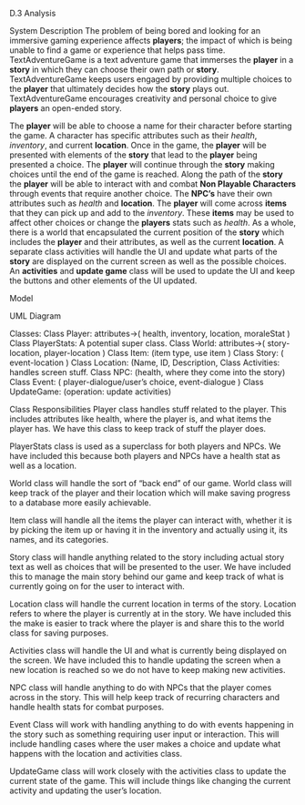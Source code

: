 D.3 Analysis

System Description
  The problem of being bored and looking for an immersive gaming experience affects **players**; 
  the impact of which is being unable to find a game or experience that helps pass time. 
  TextAdventureGame is a text adventure game that immerses the **player** in a **story** in which 
  they can choose their own path or **story**. TextAdventureGame keeps users engaged by providing multiple 
  choices to the **player** that ultimately decides how the **story** plays out. TextAdventureGame encourages 
  creativity and personal choice to give **players** an open-ended story.
  
  The **player** will be able to choose a name for their character before starting the game. 
  A character has specific attributes such as their *health*, *inventory*, and current **location**. 
  Once in the game, the **player** will be presented with elements of the **story** that lead to the **player** 
  being presented a choice. The **player** will continue through the **story** making choices until the end 
  of the game is reached. Along the path of the **story** the **player** will be able to interact with and combat 
  **Non Playable Characters** through events that require another choice. The **NPC’s** have their own attributes 
  such as *health* and **location**. The **player** will come across **items** that they can pick up and add to the
  *inventory*. These **items** may be used to affect other choices or change the **players** stats such as *health*.
  As a whole, there is a world that encapsulated the current position of the **story** which includes the 
  **player** and their attributes, as well as the current **location**. A separate class activities will handle the UI 
  and update what parts of the **story** are displayed on the current screen as well as the possible choices. 
  An **activities** and **update game** class will be used to update the UI and keep the buttons and other elements of
  the UI updated. 
  
Model


  UML Diagram
  
  Classes:
  Class Player: attributes->( health, inventory, location, moraleStat )
  Class PlayerStats: A potential super class. 
  Class World: attributes->( story-location, player-location )
  Class Item: (item type, use item )
  Class Story: ( event-location )
  Class Location: (Name, ID, Description, 
  Class Activities: handles screen stuff.
  Class NPC: (health, where they come into the story)
  Class Event: ( player-dialogue/user’s choice, event-dialogue )
  Class UpdateGame: (operation: update activities)


Class Responsibilities
  Player class handles stuff related to the player. This includes attributes like health, 
  where the player is, and what items the player has. We have this class to keep track of stuff the player does.

  PlayerStats class is used as a superclass for both players and NPCs. We have included this because 
  both players and NPCs have a health stat as well as a location.

  World class will handle the sort of “back end” of our game. World class will keep track of the player 
  and their location which will make saving progress to a database more easily achievable.

  Item class will handle all the items the player can interact with, whether it is by picking the item up 
  or having it in the inventory and actually using it, its names, and its categories.

  Story class will handle anything related to the story including actual story text as well as choices that 
  will be presented to the user. We have included this to manage the main story behind our game and keep track of 
  what is currently going on for the user to interact with.

  Location class will handle the current location in terms of the story. Location refers to where the 
  player is currently at in the story. We have included this the make is easier to track where the player 
  is and share this to the world class for saving purposes.

  Activities class will handle the UI and what is currently being displayed on the screen. We have included 
  this to handle updating the screen when a new location is reached so we do not have to keep making new activities.

  NPC class will handle anything to do with NPCs that the player comes across in the story. 
  This will help keep track of recurring characters and handle health stats for combat purposes.

  Event Class will work with handling anything to do with events happening in the story such as 
  something requiring user input or interaction. This will include handling cases where the 
  user makes a choice and update what happens with the location and activities class.

  UpdateGame class will work closely with the activities class to update the current state of the game. 
  This will include things like changing the current activity and updating the user’s location.
 


